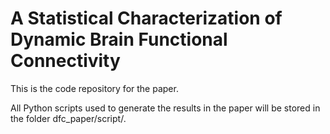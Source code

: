 # A Statistical Characterization of Dynamic Brain Functional Connectivity

This is the code repository for the paper.

All Python scripts used to generate the results in the paper will be stored in the folder dfc_paper/script/.
